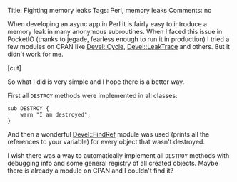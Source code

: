 Title: Fighting memory leaks
Tags: Perl, memory leaks
Comments: no

When developing an async app in Perl it is fairly easy to introduce a memory
leak in many anonymous subroutines. When I faced this issue in PocketIO
(thanks to jegade, fearless enough to run it in production) I tried
a few modules on CPAN like [Devel::Cycle](https://metacpan.org/pod/Devel::Cycle), [Devel::LeakTrace](https://metacpan.org/pod/Devel::LeakTrace) and others. But
it didn't work for me.

[cut]

So what I did is very simple and I hope there is a better way.

First all `DESTROY` methods were implemented in all classes:

    sub DESTROY {
        warn "I am destroyed";
    }

And then a wonderful [Devel::FindRef](https://metacpan.org/pod/Devel::FindRef) module was used (prints all the
references to your variable) for every object that wasn't destroyed.

I wish there was a way to automatically implement all `DESTROY` methods with
debugging info and some general registry of all created objects. Maybe there is
already a module on CPAN and I couldn't find it?
